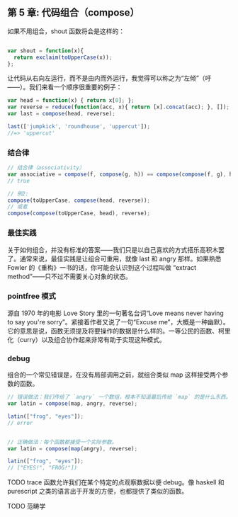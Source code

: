## 第 5 章: 代码组合（compose）

如果不用组合，shout 函数将会是这样的：
```js

var shout = function(x){
  return exclaim(toUpperCase(x));
};

```

让代码从右向左运行，而不是由内而外运行，我觉得可以称之为“左倾”（吁——）。我们来看一个顺序很重要的例子：
```js
var head = function(x) { return x[0]; };
var reverse = reduce(function(acc, x){ return [x].concat(acc); }, []);
var last = compose(head, reverse);

last(['jumpkick', 'roundhouse', 'uppercut']);
//=> 'uppercut'
```

### 结合律
```js
// 结合律（associativity）
var associative = compose(f, compose(g, h)) == compose(compose(f, g), h);
// true

// 例2:
compose(toUpperCase, compose(head, reverse));
// 或者
compose(compose(toUpperCase, head), reverse);
```


### 最佳实践
关于如何组合，并没有标准的答案——我们只是以自己喜欢的方式搭乐高积木罢了。通常来说，最佳实践是让组合可重用，就像 last 和 angry 那样。如果熟悉 Fowler 的《重构》一书的话，你可能会认识到这个过程叫做 “extract method”——只不过不需要关心对象的状态。


### pointfree 模式
源自 1970 年的电影 Love Story 里的一句著名台词“Love means never having to say you're sorry”。紧接着作者又说了一句“Excuse me”，大概是一种幽默）。它的意思是说，函数无须提及将要操作的数据是什么样的。一等公民的函数、柯里化（curry）以及组合协作起来非常有助于实现这种模式。

### debug
组合的一个常见错误是，在没有局部调用之前，就组合类似 map 这样接受两个参数的函数。

```js
// 错误做法：我们传给了 `angry` 一个数组，根本不知道最后传给 `map` 的是什么东西。
var latin = compose(map, angry, reverse);

latin(["frog", "eyes"]);
// error


// 正确做法：每个函数都接受一个实际参数。
var latin = compose(map(angry), reverse);

latin(["frog", "eyes"]);
// ["EYES!", "FROG!"])
```


TODO trace 函数允许我们在某个特定的点观察数据以便 debug。像 haskell 和 purescript 之类的语言出于开发的方便，也都提供了类似的函数。

TODO 范畴学